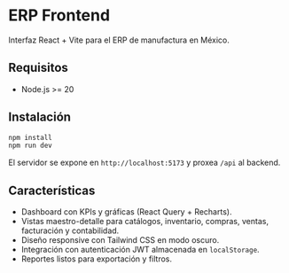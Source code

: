 # ERP Frontend

Interfaz React + Vite para el ERP de manufactura en México.

## Requisitos

- Node.js >= 20

## Instalación

```bash
npm install
npm run dev
```

El servidor se expone en `http://localhost:5173` y proxea `/api` al backend.

## Características

- Dashboard con KPIs y gráficas (React Query + Recharts).
- Vistas maestro-detalle para catálogos, inventario, compras, ventas, facturación y contabilidad.
- Diseño responsive con Tailwind CSS en modo oscuro.
- Integración con autenticación JWT almacenada en `localStorage`.
- Reportes listos para exportación y filtros.
